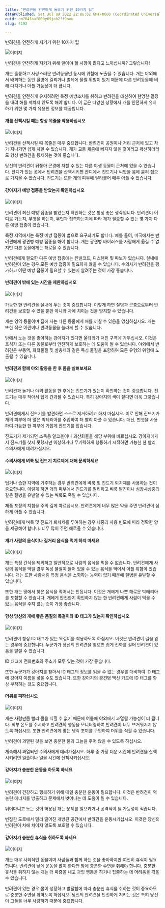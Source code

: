 ```yaml
---
title: "반려견을 안전하게 돌보기 위한 10가지 팁"
datePublished: Sat Jul 09 2022 22:06:02 GMT+0000 (Coordinated Universal Time)
cuid: cm704faaf000y09joh2ff9ovu
slug: 4192

---
```



반려견을 안전하게 지키기 위한 10가지 팁

![이미지](https://cdn.hashnode.com/res/hashnode/image/upload/v1739256495597/6b1c5c6b-65ee-4e2b-82e0-fa52aeb61e90.jpeg)

반려견을 안전하게 지키기 위해 알아야 할 사항이 많다고 느끼십니까? 그렇습니다!

개는 훌륭하고 사랑스러운 반려동물인 동시에 위험에 노출될 수 있습니다. 개는 야외에서 배회하는 동안 질병에 걸리거나 벌레에 물릴 위험이 있기 때문에 다른 반려동물에 비해 다치거나 아플 가능성이 더 큽니다.

반려견을 안전하게 유지하려면 특정 예방조치를 취하고 반려견을 대신하여 현명한 결정을 내려 해를 끼치지 않도록 해야 합니다. 이 글은 다양한 상황에서 개를 안전하게 유지하기 위한 몇 가지 유용한 정보를 제공합니다.

#### 개를 산책시킬 때는 항상 목줄을 착용하십시오

![이미지](https://cdn.hashnode.com/res/hashnode/image/upload/v1739256497821/7db13b4d-b92d-4a07-82c4-b6011adaccce.jpeg)

반려견을 산책시킬 때 목줄은 매우 중요합니다. 반려견이 공원이나 거리 근처에 있고 차가 지나가면 쉽게 치일 수 있습니다. 개가 교통 체증에 빠지지 않을 것이라고 확신하더라도 항상 반려견을 통제하는 것이 좋습니다.

당신의 반려견이 뒤쫓아 곤경에 처할 수 있는 다른 야생 동물이 근처에 있을 수 있습니다. 잔디가 있는 곳에서 반려견을 산책시키면 잔디에서 진드기나 씨앗을 몸에 묻혀 집으로 가져올 수 있습니다. 진드기는 또한 개의 피부에 달라붙어 매우 아플 수 있습니다.

#### 강아지가 예방 접종을 받았는지 확인하십시오

![이미지](https://cdn.hashnode.com/res/hashnode/image/upload/v1739256499757/eb697103-a948-4c53-b907-7185f2152f37.jpeg)

반려견이 최신 예방 접종을 받았는지 확인하는 것은 항상 좋은 생각입니다. 반려견이 어디로 가는지, 무엇을 하는지, 무엇과 접촉하는지에 따라 개가 필요할 수 있는 몇 가지 다른 예방 접종이 있습니다.

특정 지역에서는 특정 예방 접종이 법으로 요구되기도 합니다. 예를 들어, 미국에서는 반려견에게 광견병 예방 접종을 해야 합니다. 개는 광견병 바이러스를 사람에게 옮길 수 없지만 다른 동물에게는 해로울 수 있습니다.

반려견에게 필요한 다른 예방 접종에는 켄넬코프, 디스템퍼 및 파보가 있습니다. 실내에 반려견이 있는 경우 모든 예방 접종이 필요하지 않을 수 있습니다. 수의사가 반려견을 평가하고 어떤 예방 접종이 필요할 수 있는지 알려주는 것이 가장 좋습니다.

#### 반려견이 밖에 있는 시간을 제한하십시오

![이미지](https://cdn.hashnode.com/res/hashnode/image/upload/v1739256501910/81c0ec92-453b-4089-aca1-d4e8d7463ca8.jpeg)

가능한 한 반려견을 실내에 두는 것이 중요합니다. 이렇게 하면 질병과 곤충으로부터 반려견을 보호할 수 있을 뿐만 아니라 차에 치이는 것을 방지할 수 있습니다.

개는 영역 동물이며 집에 사는 다른 동물에게 해를 끼칠 수 있음을 명심하십시오. 개는 또한 작은 어린이나 반려동물을 놀라게 할 수 있습니다.

밖에서 노는 것을 좋아하는 강아지가 있다면 울타리가 쳐진 구역에 가두십시오. 이것은 포식자 또는 다른 동물로부터 안전하게 보호하는 데 도움이 될 수 있습니다. 야외에서 반려견은 부동액, 화학물질 및 살충제와 같은 독성 물질을 포함하여 모든 유형의 위험에 노출될 수 있습니다.

#### 반려견과 함께 야외 활동을 한 후 몸을 살펴보세요

![이미지](https://cdn.hashnode.com/res/hashnode/image/upload/v1739256503982/cce7da77-b8d9-4920-ba99-a54eeb6bc193.jpeg)

반려견과 놀거나 야외 활동을 한 후에는 진드기가 있는지 확인하는 것이 중요합니다. 진드기는 매우 작아서 쉽게 간과될 수 있습니다. 특히 강아지의 색이 짙다면 더욱 그렇습니다.

반려견에게서 진드기를 발견하면 스스로 제거하려고 하지 마십시오. 이로 인해 진드기가 개의 피부에 더 많은 박테리아를 주입하여 더 빨리 아플 수 있습니다. 대신, 핀셋을 사용하여 가능한 한 피부에 가깝게 진드기를 잡습니다.

진드기가 제거되면 소독용 알코올이나 과산화물을 해당 부위에 바르십시오. 강아지에게서 진드기를 찾지 못했지만 이상하거나 무기력하게 행동하기 시작하면 가능한 한 빨리 수의사에게 데려가십시오.

#### 수의사에게 벼룩 및 진드기 치료제에 대해 문의하세요

![이미지](https://cdn.hashnode.com/res/hashnode/image/upload/v1739256505596/bc097b0d-43f4-40b6-9432-dd6d641a7781.jpeg)

덥거나 습한 지역에 거주하는 경우 반려견에게 벼룩 및 진드기 퇴치제를 사용하는 것이 중요합니다. 이렇게 하면 개의 피부에서 진드기를 멀리하고 벼룩 발진이나 심장사상충과 같은 질병을 유발할 수 있는 벼룩도 죽일 수 있습니다.

제품 포장의 지침을 주의 깊게 따르십시오. 반려견에게 너무 많은 약을 주면 반려견이 심하게 아플 수 있습니다.

반려견에게 벼룩 및 진드기 퇴치제를 투여하는 경우 체중과 사용 빈도에 따라 정확한 양을 제공해야 합니다. 너무 많이 주면 해로울 수 있습니다.

#### 개가 사람의 음식이나 길거리 음식을 먹게 하지 마세요

![이미지](https://cdn.hashnode.com/res/hashnode/image/upload/v1739256507722/a23ef9d0-4658-4d44-981b-3fad992c5983.jpeg)

개는 특정 간식을 제외하고 일반적으로 사람의 음식을 먹을 수 없습니다. 반려견에게 사람의 음식을 먹일 경우 독성 물질이 들어 있을 수 있는 음식을 먹어서 아플 위험이 있습니다. 개는 또한 사람처럼 특정 음식을 소화하는 능력이 없기 때문에 질병을 유발할 수 있습니다.

또한 개는 땅에서 찾은 음식을 먹어서는 안됩니다. 이것은 개에게 나쁜 해로운 박테리아를 포함할 수 있습니다. 개에게 안전한지 확인하지 않는 한 반려견에게 사람이 먹을 수 있는 음식을 주지 않는 것이 가장 좋습니다.

#### 항상 당신의 개에 좋은 품질의 목걸이와 ID 태그가 있는지 확인하십시오

![이미지](https://cdn.hashnode.com/res/hashnode/image/upload/v1739256509785/d86fcd03-510f-4ab3-9a52-a8c585a3e798.jpeg)

반려견이 항상 ID 태그가 있는 목걸이를 착용하도록 하십시오. 이것은 반려견이 길을 잃는 경우에 중요합니다. 누군가가 당신의 반려견을 찾으면 쉽게 전화를 걸어 반려견이 있음을 알릴 수 있습니다.

ID 태그에 전화번호와 주소가 모두 있는 것이 가장 좋습니다.

또한 누군가가 강아지를 찾아서 ID 태그의 정보를 읽을 수 없는 경우를 대비하여 ID 태그에 강아지 이름을 넣을 수도 있습니다. 또한 강아지의 광견병 백신 카드에 ID 태그를 항상 부착하는 것도 중요합니다.

#### 더위를 피하십시오

![이미지](https://cdn.hashnode.com/res/hashnode/image/upload/v1739256512260/5460ef3f-40ed-44db-b857-db5ddec115df.jpeg)

개는 사람만큼 빨리 몸을 식힐 수 없기 때문에 여름에 야외에서 과열될 가능성이 더 큽니다. 외부 온도를 주시하고 반려견의 행동을 모니터링하여 반려견이 너무 뜨거워지지 않도록 하십시오. 또한 반려견에게 맞는 냉각 조끼를 구입하여 더위를 식힐 수 있습니다.

반려견이 과열된 것을 보면 충분한 물과 그늘을 주어 앉을 수 있도록 하십시오.

계속해서 과열되면 수의사에게 데려가십시오. 하루 중 가장 더운 시간에 반려견을 산책시키려면 일출이나 일몰 시간에 산책시키십시오.

#### 강아지가 충분한 운동을 하도록 하세요

![이미지](https://cdn.hashnode.com/res/hashnode/image/upload/v1739256514645/80572906-8bba-4320-b33c-61511d7f1121.jpeg)

반려견이 건강하고 행복하기 위해 매일 충분한 운동이 필요합니다. 이것은 반려견이 억눌린 에너지를 방출하고 문제에서 벗어나는 데 도움이 될 수 있습니다.

뛰어다니고 노는 것이 허용된 개는 문제를 일으키거나 공격적이 될 가능성이 적습니다.

번잡한 도로에서 멀리 떨어진 개방된 공간에서 반려견을 운동시키십시오. 이것은 당신의 반려견이 차에 치이지 않도록 보호할 수 있습니다.

#### 강아지가 충분한 휴식을 취하도록 하세요

![이미지](https://cdn.hashnode.com/res/hashnode/image/upload/v1739256516388/db37b3de-4d08-4d01-8e4f-84b52543a1c5.jpeg)

개는 매우 사회적인 동물이며 사람들과 함께 하는 것을 좋아하지만 여전히 휴식이 필요합니다. 반려견이 낮에 운동을 많이 한다면 밤에 충분한 수면을 취해야 합니다. 충분한 휴식을 취하지 않는 개는 더 짜증을 내고 과잉 행동을 하거나 집중하는 데 어려움을 겪을 수 있습니다.

반려견이 있는 경우 몸이 성장하고 발달함에 따라 충분한 휴식을 취하는 것이 중요하므로 충분한 수면을 취하도록 하십시오. 당신의 반려견을 안전하게 지키는 것은 특히 당신이 그들을 너무 사랑하기 때문에 중요합니다.